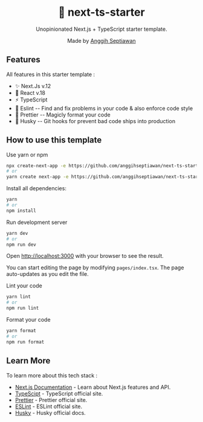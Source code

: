 <div align="center">
  <h1>🎉 next-ts-starter</h1>
  <p>Unopinionated Next.js + TypeScript starter template.</p>
  <p>Made by <a href="https://anggihseptiawan.space">Anggih Septiawan</a></p>
</div>

## Features

All features in this starter template :

- ✨ Next.Js v.12
- 🎉 React v.18
- ⚡ TypeScript
- 🧐 Eslint -- Find and fix problems in your code & also enforce code style
- 🍻 Prettier -- Magicly format your code
- 🐺 Husky -- Git hooks for prevent bad code ships into production

## How to use this template

Use yarn or npm

```bash
npx create-next-app -e https://github.com/anggihseptiawan/next-ts-starter project-name
# or
yarn create next-app -e https://github.com/anggihseptiawan/next-ts-starter project-name
```

Install all dependencies:

```bash
yarn
# or
npm install
```

Run development server

```bash
yarn dev
# or
npm run dev
```

Open [http://localhost:3000](http://localhost:3000) with your browser to see the result.

You can start editing the page by modifying `pages/index.tsx`. The page auto-updates as you edit the file.

Lint your code

```bash
yarn lint
# or
npm run lint
```

Format your code

```bash
yarn format
# or
npm run format
```

## Learn More

To learn more about this tech stack :

- [Next.js Documentation](https://nextjs.org/docs) - Learn about Next.js features and API.
- [TypeScipt](https://www.typescriptlang.org/) - TypeScript official site.
- [Prettier](https://prettier.io/) - Prettier official site.
- [ESLint](https://eslint.org/) - ESLint official site.
- [Husky](https://typicode.github.io/husky/#/) - Husky official docs.
